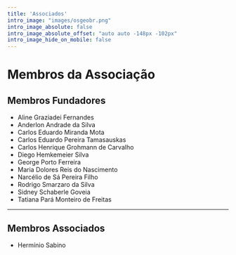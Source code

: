```yaml
---
title: 'Associados'
intro_image: "images/osgeobr.png"
intro_image_absolute: false
intro_image_absolute_offset: "auto auto -148px -102px"
intro_image_hide_on_mobile: false
---
```


# Membros da Associação 
## Membros Fundadores
- Aline Graziadei Fernandes
- Anderlon Andrade da Silva
- Carlos Eduardo Miranda Mota
- Carlos Eduardo Pereira Tamasauskas
- Carlos Henrique Grohmann de Carvalho
- Diego Hemkemeier Silva
- George Porto Ferreira
- Maria Dolores Reis do Nascimento
- Narcélio de Sá Pereira Filho
- Rodrigo Smarzaro da Silva
- Sidney Schaberle Goveia
- Tatiana Pará Monteiro de Freitas

---

## Membros Associados
- Hermínio Sabino
